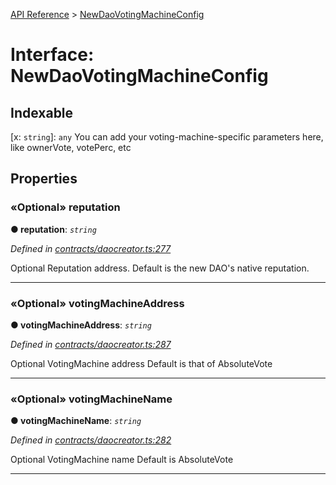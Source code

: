 [API Reference](../README.md) > [NewDaoVotingMachineConfig](../interfaces/NewDaoVotingMachineConfig.md)



# Interface: NewDaoVotingMachineConfig

## Indexable

\[x: `string`\]:&nbsp;`any`
You can add your voting-machine-specific parameters here, like ownerVote, votePerc, etc



## Properties
<a id="reputation"></a>

### «Optional» reputation

**●  reputation**:  *`string`* 

*Defined in [contracts/daocreator.ts:277](https://github.com/daostack/arc.js/blob/61e5f90/lib/contracts/daocreator.ts#L277)*



Optional Reputation address. Default is the new DAO's native reputation.




___

<a id="votingMachineAddress"></a>

### «Optional» votingMachineAddress

**●  votingMachineAddress**:  *`string`* 

*Defined in [contracts/daocreator.ts:287](https://github.com/daostack/arc.js/blob/61e5f90/lib/contracts/daocreator.ts#L287)*



Optional VotingMachine address Default is that of AbsoluteVote




___

<a id="votingMachineName"></a>

### «Optional» votingMachineName

**●  votingMachineName**:  *`string`* 

*Defined in [contracts/daocreator.ts:282](https://github.com/daostack/arc.js/blob/61e5f90/lib/contracts/daocreator.ts#L282)*



Optional VotingMachine name Default is AbsoluteVote




___


